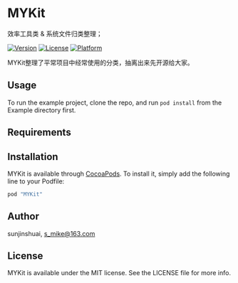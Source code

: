 # MYKit
效率工具类 &amp; 系统文件归类整理；

[![Version](https://img.shields.io/cocoapods/v/ZXKit.svg?style=flat)](http://cocoapods.org/pods/MYKit)
[![License](https://img.shields.io/cocoapods/l/ZXKit.svg?style=flat)](http://cocoapods.org/pods/MYKit)
[![Platform](https://img.shields.io/cocoapods/p/ZXKit.svg?style=flat)](http://cocoapods.org/pods/MYKit)

MYKit整理了平常项目中经常使用的分类，抽离出来先开源给大家。

## Usage

To run the example project, clone the repo, and run `pod install` from the Example directory first.

## Requirements

## Installation

MYKit is available through [CocoaPods](http://cocoapods.org). To install
it, simply add the following line to your Podfile:

```ruby
pod "MYKit"
```

## Author

sunjinshuai, s_mike@163.com

## License

MYKit is available under the MIT license. See the LICENSE file for more info.
